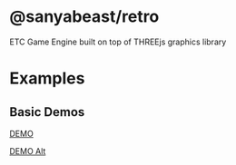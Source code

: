 # @sanyabeast/retro
ETC Game Engine built on top of THREEjs graphics library

# Examples
## Basic Demos
[DEMO](https://sanyabeast.github.io/retro/dist/demo/)

[DEMO Alt](https://sanyabeast.github.io/retro/dist/demo_alt/)
